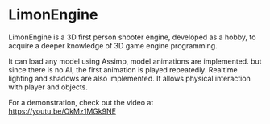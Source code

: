 # LimonEngine

LimonEngine is a 3D first person shooter engine, developed as a hobby, to acquire a deeper knowledge of 3D game engine programming. 

It can load any model using Assimp, model animations are implemented. but since there is no AI, the first animation is played repeatedly. Realtime lighting and shadows are also implemented. It allows physical interaction with player and objects.

For a demonstration, check out the video at https://youtu.be/OkMz1MGk9NE

